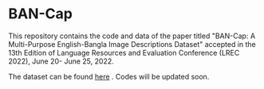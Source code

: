 # BAN-Cap
This repository contains the code and data of the paper titled "BAN-Cap: A Multi-Purpose English-Bangla Image Descriptions Dataset" accepted in the 13th Edition of Language Resources and Evaluation Conference (LREC 2022), June 20- June 25, 2022.

The dataset can be found [here](https://www.kaggle.com/datasets/saifsust/bancap) . Codes will be updated soon.
